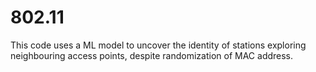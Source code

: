 # 802.11
This code uses a ML model to uncover the identity of stations exploring neighbouring access points, despite randomization of MAC address.
